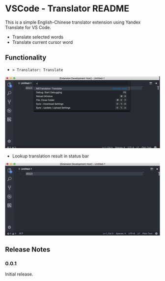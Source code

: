 # VSCode - Translator README

This is a simple English-Chinese translator extension using Yandex Translate for VS Code.

* Translate selected words
* Translate current cursor word

## Functionality

* `> Translator: Translate`

![Type translate command](https://github.com/douglarek/mstranslator/raw/master/images/translate-command.png)

* Lookup translation result in status bar

![Translation result in status bar](https://github.com/douglarek/mstranslator/raw/master/images/translation-status.png)

## Release Notes

### 0.0.1

Initial release.
